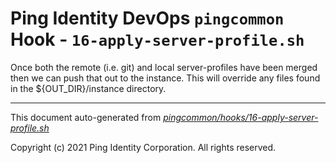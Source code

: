
# Ping Identity DevOps `pingcommon` Hook - `16-apply-server-profile.sh`
Once both the remote (i.e. git) and local server-profiles have been merged
then we can push that out to the instance.  This will override any files found
in the ${OUT_DIR}/instance directory.

---
This document auto-generated from _[pingcommon/hooks/16-apply-server-profile.sh](https://github.com/pingidentity/pingidentity-docker-builds/blob/master/pingcommon/hooks/16-apply-server-profile.sh)_

Copyright (c) 2021 Ping Identity Corporation. All rights reserved.
